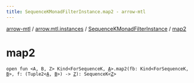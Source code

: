 ```yaml
---
title: SequenceKMonadFilterInstance.map2 - arrow-mtl
---
```


[arrow-mtl](../../index.html) / [arrow.mtl.instances](../index.html) / [SequenceKMonadFilterInstance](index.html) / [map2](./map2.html)

# map2

`open fun <A, B, Z> Kind<ForSequenceK, `[`A`](map2.html#A)`>.map2(fb: Kind<ForSequenceK, `[`B`](map2.html#B)`>, f: (Tuple2<`[`A`](map2.html#A)`, `[`B`](map2.html#B)`>) -> `[`Z`](map2.html#Z)`): SequenceK<`[`Z`](map2.html#Z)`>`